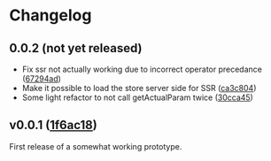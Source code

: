 # Changelog

## 0.0.2 (not yet released)

- Fix ssr not actually working due to incorrect operator precedance ([67294ad](https://github.com/kisaragi-hiu/nanostores-search-params/commit/67294ad315b8b19ff576ce0fb5cd398d3daa72d8))
- Make it possible to load the store server side for SSR ([ca3c804](https://github.com/kisaragi-hiu/nanostores-search-params/commit/ca3c8049916812e8b7926e59f8fbe4d507ea0f6e))
- Some light refactor to not call getActualParam twice ([30cca45](https://github.com/kisaragi-hiu/nanostores-search-params/commit/30cca45ae059c57f0126bebbf73ed08d53148853))

## v0.0.1 ([1f6ac18](https://github.com/kisaragi-hiu/nanostores-search-params/commit/1f6ac18975ef36a9a0ed8792a8cc96c8cd4d0a1d))

First release of a somewhat working prototype.

<!-- Local Variables: -->
<!-- eval: (load (expand-file-name "./cmds.el")) -->
<!-- End: -->

